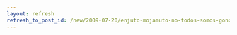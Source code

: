 ```yaml
---
layout: refresh
refresh_to_post_id: /new/2009-07-20/enjuto-mojamuto-no-todos-somos-gonzlez-sinde
---
```

